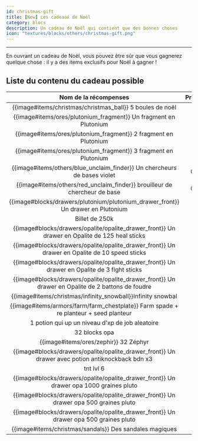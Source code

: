 ```yaml
---
id: christmas-gift
title: [New] Les cadeaux de Noël
category: blocs
description: Un cadeau de Noël qui contient que des bonnes choses
icon: "textures/blocks/others/christmas-gift.png"
---
```

___

En ouvrant un cadeau de Noël, vous pouvez être sûr que vous gagnerez quelque chose : il y a des items exclusifs pour Noël à gagner !

## Liste du contenu du cadeau possible

|                                         Nom de la récompenses                                         | Probabilité |
|:-----------------------------------------------------------------------------------------------------:|:-----------:|
|                   {{image#items/christmas/christmas_ball}} 5 boules de noël                 |     5 %     |
|                   {{image#items/ores/plutonium_fragment}} Un fragment en Plutonium                    |    10 %    |
|                   {{image#items/ores/plutonium_fragment}} 2 fragment en Plutonium                    |    5 %    |
|                   {{image#items/ores/plutonium_fragment}} 3 fragment en Plutonium                    |    5 %    |
|                {{image#items/others/blue_unclaim_finder}} Un chercheurs de bases violet               |     0.25 %     |
|                {{image#items/others/red_unclaim_finder}} brouilleur de chercheur de base              |     0.25 %     |
|           {{image#blocks/drawers/plutonium/plutonium_drawer_front}} Un drawer en Plutonium            |   1 %    |
|           Billet de 250k           |   1.5 %    |
|              {{image#blocks/drawers/opalite/opalite_drawer_front}} Un drawer en Opalite de 125 heal sticks            |    5 %    |
|              {{image#blocks/drawers/opalite/opalite_drawer_front}} Un drawer en Opalite de 10 speed sticks            |    5 %    |
|              {{image#blocks/drawers/opalite/opalite_drawer_front}} Un drawer en Opalite de 3 fight sticks            |    5 %    |
|              {{image#blocks/drawers/opalite/opalite_drawer_front}} Un drawer en Opalite de 2 battons de foudre            |    5 %    |
|                 {{image#items/christmas/infinity_snowball}}Infinity snowbal                     |    2 %    |
|                    {{image#items/armors/farm/farm_chestplate}} Farm spade + re planteur + seed planteur                  |    5 %    |
|                    1 potion qui up un niveau d'xp de job aleatoire                  |    2 %    |
|                    32 blocks opa                 |    8 %    |
|                                 {{image#items/ores/zephir}} 32 Zéphyr                                 |     5 %     |
|              {{image#blocks/drawers/opalite/opalite_drawer_front}} Un drawer avec potion antiknockback bdn x3             |    5 %    |
|              tnt lvl 6           |    10 %    |
|              {{image#blocks/drawers/opalite/opalite_drawer_front}} Un drawer opa 1000 graines pluto             |    5 %    |
|              {{image#blocks/drawers/opalite/opalite_drawer_front}} Un drawer opa 500 graines pluto         |    5 %    |
|              {{image#blocks/drawers/opalite/opalite_drawer_front}} Un drawer opa 500 graines pluto              |    5 %    |
|              {{image#items/christmas/sandals}} Des sandales magiques                            |     5 %     |

